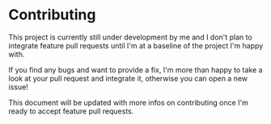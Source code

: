 # Contributing

This project is currently still under development by me and I don't plan to integrate feature pull requests until I'm at a baseline of the project I'm happy with.

If you find any bugs and want to provide a fix, I'm more than happy to take a look at your pull request and integrate it, otherwise you can open a new issue!

This document will be updated with more infos on contributing once I'm ready to accept feature pull requests.
